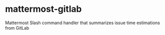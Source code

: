 # mattermost-gitlab
Mattermost Slash command handler that summarizes issue time estimations from GitLab
